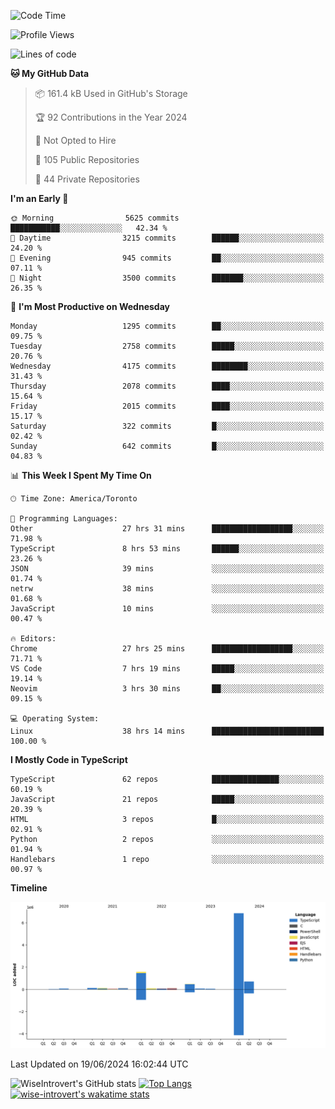 <!--START_SECTION:waka-->
![Code Time](http://img.shields.io/badge/Code%20Time-1%2C752%20hrs%2034%20mins-blue)

![Profile Views](http://img.shields.io/badge/Profile%20Views-4-blue)

![Lines of code](https://img.shields.io/badge/From%20Hello%20World%20I%27ve%20Written-10.3%20million%20lines%20of%20code-blue)

**🐱 My GitHub Data** 

> 📦 161.4 kB Used in GitHub's Storage 
 > 
> 🏆 92 Contributions in the Year 2024
 > 
> 🚫 Not Opted to Hire
 > 
> 📜 105 Public Repositories 
 > 
> 🔑 44 Private Repositories 
 > 
**I'm an Early 🐤** 

```text
🌞 Morning                5625 commits        ███████████░░░░░░░░░░░░░░   42.34 % 
🌆 Daytime                3215 commits        ██████░░░░░░░░░░░░░░░░░░░   24.20 % 
🌃 Evening                945 commits         ██░░░░░░░░░░░░░░░░░░░░░░░   07.11 % 
🌙 Night                  3500 commits        ███████░░░░░░░░░░░░░░░░░░   26.35 % 
```
📅 **I'm Most Productive on Wednesday** 

```text
Monday                   1295 commits        ██░░░░░░░░░░░░░░░░░░░░░░░   09.75 % 
Tuesday                  2758 commits        █████░░░░░░░░░░░░░░░░░░░░   20.76 % 
Wednesday                4175 commits        ████████░░░░░░░░░░░░░░░░░   31.43 % 
Thursday                 2078 commits        ████░░░░░░░░░░░░░░░░░░░░░   15.64 % 
Friday                   2015 commits        ████░░░░░░░░░░░░░░░░░░░░░   15.17 % 
Saturday                 322 commits         █░░░░░░░░░░░░░░░░░░░░░░░░   02.42 % 
Sunday                   642 commits         █░░░░░░░░░░░░░░░░░░░░░░░░   04.83 % 
```


📊 **This Week I Spent My Time On** 

```text
🕑︎ Time Zone: America/Toronto

💬 Programming Languages: 
Other                    27 hrs 31 mins      ██████████████████░░░░░░░   71.98 % 
TypeScript               8 hrs 53 mins       ██████░░░░░░░░░░░░░░░░░░░   23.26 % 
JSON                     39 mins             ░░░░░░░░░░░░░░░░░░░░░░░░░   01.74 % 
netrw                    38 mins             ░░░░░░░░░░░░░░░░░░░░░░░░░   01.68 % 
JavaScript               10 mins             ░░░░░░░░░░░░░░░░░░░░░░░░░   00.47 % 

🔥 Editors: 
Chrome                   27 hrs 25 mins      ██████████████████░░░░░░░   71.71 % 
VS Code                  7 hrs 19 mins       █████░░░░░░░░░░░░░░░░░░░░   19.14 % 
Neovim                   3 hrs 30 mins       ██░░░░░░░░░░░░░░░░░░░░░░░   09.15 % 

💻 Operating System: 
Linux                    38 hrs 14 mins      █████████████████████████   100.00 % 
```

**I Mostly Code in TypeScript** 

```text
TypeScript               62 repos            ███████████████░░░░░░░░░░   60.19 % 
JavaScript               21 repos            █████░░░░░░░░░░░░░░░░░░░░   20.39 % 
HTML                     3 repos             █░░░░░░░░░░░░░░░░░░░░░░░░   02.91 % 
Python                   2 repos             ░░░░░░░░░░░░░░░░░░░░░░░░░   01.94 % 
Handlebars               1 repo              ░░░░░░░░░░░░░░░░░░░░░░░░░   00.97 % 
```



**Timeline**

![Lines of Code chart](https://raw.githubusercontent.com/wise-introvert/wise-introvert/master/assets/bar_graph.png)


 Last Updated on 19/06/2024 16:02:44 UTC
<!--END_SECTION:waka-->

![WiseIntrovert's GitHub stats](https://github-readme-stats.vercel.app/api?username=wise-introvert&count_private=true&show_icons=true)
[![Top Langs](https://github-readme-stats.vercel.app/api/top-langs/?username=wise-introvert&langs_count=10)](https://github.com/anuraghazra/github-readme-stats)
[![wise-introvert's wakatime stats](https://github-readme-stats.vercel.app/api/wakatime?username=wiseintrovert)](https://github.com/anuraghazra/github-readme-stats)
